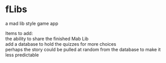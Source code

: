 fLibs
=====
a mad lib style game app

Items to add: <br>
the ability to share the finished Mab Lib <br>
add a database to hold the quizzes for more choices <br>
perhaps the story could be pulled at random from the database to make it less predictable

